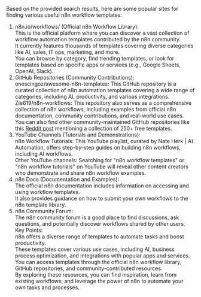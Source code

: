 Based on the provided search results, here are some popular sites for finding various useful n8n workflow templates:  
1. n8n.io/workflows/ (Official n8n Workflow Library):  
This is the official platform where you can discover a vast collection of workflow automation templates contributed by the n8n community.  
It currently features thousands of templates covering diverse categories like AI, sales, IT ops, marketing, and more.  
You can browse by category, find trending templates, or look for templates based on specific apps or services (e.g., Google Sheets, OpenAI, Slack).  
2. GitHub Repositories (Community Contributions):  
enescingoz/awesome-n8n-templates: This GitHub repository is a curated collection of n8n automation templates covering a wide range of categories, including AI, productivity, and various integrations.  
Zie619/n8n-workflows: This repository also serves as a comprehensive collection of n8n workflows, including examples from official n8n documentation, community contributions, and real-world use cases.  
You can also find other community-maintained GitHub repositories like this [Reddit post](https://www.reddit.com/r/n8n/comments/1khyn91/250_free_n8n_automation_templates_the_ultimate/) mentioning a collection of 250+ free templates.  
3. YouTube Channels (Tutorials and Demonstrations):  
n8n Workflow Tutorials: This YouTube playlist, curated by Nate Herk | AI Automation, offers step-by-step guides on building n8n workflows, including AI workflows.  
Other YouTube channels: Searching for "n8n workflow templates" or "n8n workflow tutorials" on YouTube will reveal other content creators who demonstrate and share n8n workflow examples.  
4. n8n Docs (Documentation and Examples):  
The official n8n documentation includes information on accessing and using workflow templates.  
It also provides guidance on how to submit your own workflows to the n8n template library.  
5. n8n Community Forum:  
The n8n community forum is a good place to find discussions, ask questions, and potentially discover workflows shared by other users.   
Key Points:  
n8n offers a diverse range of templates to automate tasks and boost productivity.  
These templates cover various use cases, including AI, business process optimization, and integrations with popular apps and services.  
You can access templates through the official n8n workflow library, GitHub repositories, and community-contributed resources.   
By exploring these resources, you can find inspiration, learn from existing workflows, and leverage the power of n8n to automate your own tasks and processes.  

